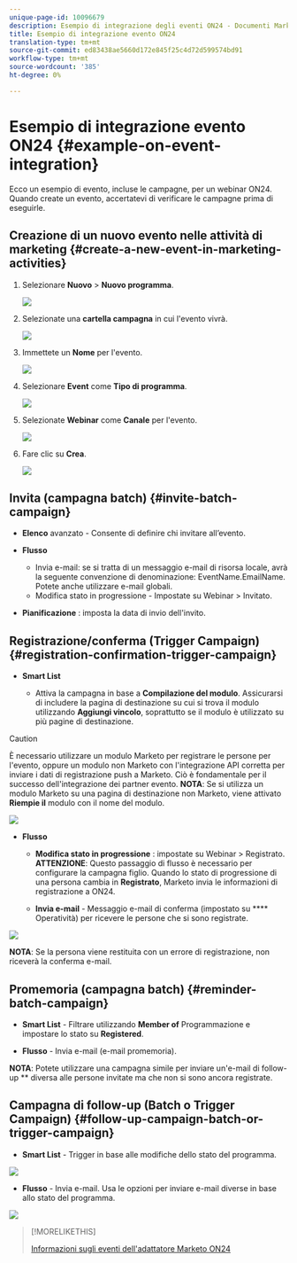 ```yaml
---
unique-page-id: 10096679
description: Esempio di integrazione degli eventi ON24 - Documenti Marketo - Documentazione del prodotto
title: Esempio di integrazione evento ON24
translation-type: tm+mt
source-git-commit: ed83438ae5660d172e845f25c4d72d599574bd91
workflow-type: tm+mt
source-wordcount: '385'
ht-degree: 0%

---
```



# Esempio di integrazione evento ON24 {#example-on-event-integration}

Ecco un esempio di evento, incluse le campagne, per un webinar ON24. Quando create un evento, accertatevi di verificare le campagne prima di eseguirle.

## Creazione di un nuovo evento nelle attività di marketing {#create-a-new-event-in-marketing-activities}

1. Selezionare **Nuovo** > **Nuovo programma**.

   ![](assets/image2015-12-22-15-3a35-3a15.png)

1. Selezionate una **cartella campagna** in cui l&#39;evento vivrà.

   ![](assets/image2015-12-22-15-3a39-3a51.png)

1. Immettete un **Nome** per l&#39;evento.

   ![](assets/image2015-12-22-15-3a43-3a4.png)

1. Selezionare **Event** come **Tipo di programma**.

   ![](assets/image2015-12-22-15-3a44-3a41.png)

1. Selezionate **Webinar** come **Canale** per l&#39;evento.

   ![](assets/image2015-12-22-15-3a46-3a34.png)

1. Fare clic su **Crea**.

   ![](assets/image2015-12-22-15-3a48-3a20.png)

## Invita (campagna batch) {#invite-batch-campaign}

* **Elenco**  avanzato - Consente di definire chi invitare all’evento.
* **Flusso**

   * Invia e-mail: se si tratta di un messaggio e-mail di risorsa locale, avrà la seguente convenzione di denominazione: EventName.EmailName. Potete anche utilizzare e-mail globali.
   * Modifica stato in progressione - Impostate su Webinar > Invitato.

* **Pianificazione** : imposta la data di invio dell&#39;invito.

## Registrazione/conferma (Trigger Campaign) {#registration-confirmation-trigger-campaign}

* **Smart List**

   * Attiva la campagna in base a **Compilazione del modulo**. Assicurarsi di includere la pagina di destinazione su cui si trova il modulo utilizzando **Aggiungi vincolo**, soprattutto se il modulo è utilizzato su più pagine di destinazione.

>[!CAUTION]
>
>È necessario utilizzare un modulo Marketo per registrare le persone per l&#39;evento, oppure un modulo non Marketo con l&#39;integrazione API corretta per inviare i dati di registrazione push a Marketo. Ciò è fondamentale per il successo dell&#39;integrazione dei partner evento. **NOTA**: Se si utilizza un modulo Marketo su una pagina di destinazione non Marketo, viene attivato  **Riempie il** modulo con il nome del modulo.

![](assets/image2015-12-22-15-3a50-3a22.png)

* **Flusso**

   * **Modifica stato in progressione** : impostate su Webinar > Registrato. **ATTENZIONE**: Questo passaggio di flusso è necessario per configurare la campagna figlio. Quando lo stato di progressione di una persona cambia in **Registrato**, Marketo invia le informazioni di registrazione a ON24.

   * **Invia e-mail**  - Messaggio e-mail di conferma (impostato su  **** Operatività) per ricevere le persone che si sono registrate.

![](assets/image2015-12-22-15-3a52-3a9.png)

**NOTA**: Se la persona viene restituita con un errore di registrazione, non riceverà la conferma e-mail.

## Promemoria (campagna batch) {#reminder-batch-campaign}

* **Smart List** - Filtrare utilizzando  **Member of** Programmazione e impostare lo stato su  **Registered**.

* **Flusso**  - Invia e-mail (e-mail promemoria).

**NOTA**: Potete utilizzare una campagna simile per inviare un&#39;e-mail di follow-up  ** diversa alle persone invitate ma che non si sono ancora registrate.

## Campagna di follow-up (Batch o Trigger Campaign) {#follow-up-campaign-batch-or-trigger-campaign}

* **Smart List** - Trigger in base alle modifiche dello stato del programma.

![](assets/image2015-12-22-15-3a57-3a25.png)

* **Flusso**  - Invia e-mail. Usa le opzioni per inviare e-mail diverse in base allo stato del programma.

![](assets/ten.png)

>[!MORELIKETHIS]
>
>[Informazioni sugli eventi dell&#39;adattatore Marketo ON24](/help/marketo/product-docs/demand-generation/events/create-an-event/create-an-event-with-the-marketo-on24-adapter/understanding-marketo-on24-adapter-events.md)
